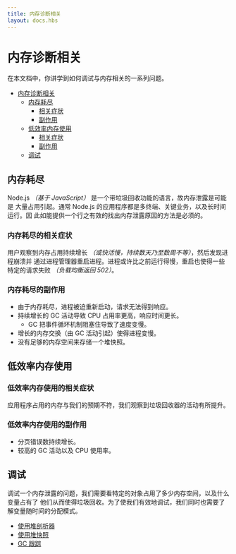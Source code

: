 ```yaml
---
title: 内存诊断相关
layout: docs.hbs
---
```


# 内存诊断相关

在本文档中，你讲学到如何调试与内存相关的一系列问题。

* [内存诊断相关](#内存诊断相关)
  * [内存耗尽](#内存耗尽)
    * [相关症状](#内存耗尽的相关症状)
    * [副作用](#内存耗尽的副作用)
  * [低效率内存使用](低效率内存使用)
    * [相关症状](#低效率内存使用的相关症状)
    * [副作用](#低效率内存使用的副作用)
  * [调试](#调试)

## 内存耗尽

Node.js _（基于 JavaScript）_ 是一个带垃圾回收功能的语言，故内存泄露是可能是 大量占用引起。通常 Node.js 的应用程序都是多终端、关键业务，以及长时间运行。因 此如能提供一个行之有效的找出内存泄露原因的方法是必须的。

### 内存耗尽的相关症状

用户观察到内存占用持续增长 _（或快活慢，持续数天乃至数周不等）_，然后发现进程崩溃并 通过进程管理器重启进程。进程或许比之前运行得慢，重启也使得一些特定的请求失败 _（负载均衡返回 502）_。

### 内存耗尽的副作用

* 由于内存耗尽，进程被迫重新启动，请求无法得到响应。
* 持续增长的 GC 活动导致 CPU 占用率更高，响应时间更长。
  * GC 把事件循环机制阻塞住导致了速度变慢。
* 增长的内存交换（由 GC 活动引起）使得进程变慢。
* 没有足够的内存空间来存储一个堆快照。

## 低效率内存使用

### 低效率内存使用的相关症状

应用程序占用的内存与我们的预期不符，我们观察到垃圾回收器的活动有所提升。

### 低效率内存使用的副作用

* 分页错误数持续增长。
* 较高的 GC 活动以及 CPU 使用率。

## 调试

调试一个内存泄露的问题，我们需要看特定的对象占用了多少内存空间，以及什么变量占有了 他们从而使得垃圾回收。为了使我们有效地调试，我们同时也需要了解变量随时间的分配模式。

* [使用堆剖析器](/zh-cn/docs/guides/diagnostics/memory/using-heap-profiler/)
* [使用堆快照](/zh-cn/docs/guides/diagnostics/memory/using-heap-snapshot/)
* [GC 跟踪](/zh-cn/docs/guides/diagnostics/memory/using-gc-traces)

